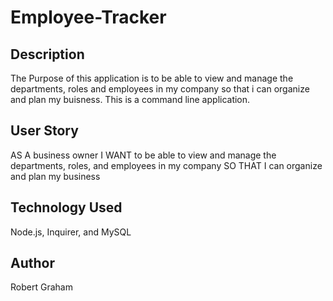 # Employee-Tracker

## Description 
The Purpose of this application is to be able to view and manage the departments, roles and employees in my company so that i can organize and plan my buisness. This is a command line application.

## User Story
AS A business owner
I WANT to be able to view and manage the departments, roles, and employees in my company
SO THAT I can organize and plan my business

## Technology Used
Node.js,
Inquirer, and
MySQL

## Author
Robert Graham

